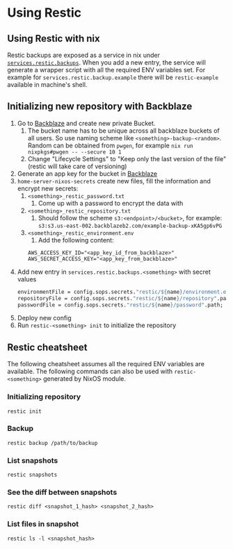 # Using Restic

## Using Restic with nix

Restic backups are exposed as a service in nix under [`services.restic.backups`](https://search.nixos.org/options?channel=unstable&from=0&size=50&sort=relevance&type=packages&query=services.restic.backup). When you add a new entry, the service will generate a wrapper script with all the required ENV variables set. For example for `services.restic.backup.example` there will be `restic-example` available in machine's shell.

## Initializing new repository with Backblaze

1. Go to [Backblaze](https://secure.backblaze.com/b2_buckets.htm) and create new private Bucket.
   1. The bucket name has to be unique across all backblaze buckets of all users. So use naming scheme like `<something>-backup-<random>`. Random can be obtained from `pwgen`, for example `nix run nixpkgs#pwgen -- --secure 10 1`
   2. Change "Lifecycle Settings" to "Keep only the last version of the file" (restic will take care of versioning)
2. Generate an app key for the bucket in [Backblaze](https://secure.backblaze.com/app_keys.htm)
3. `home-server-nixos-secrets` create new files, fill the information and encrypt new secrets:
   1. `<something>_restic_password.txt`
      1. Come up with a password to encrypt the data with
   2. `<something>_restic_repository.txt`
      1. Should follow the scheme `s3:<endpoint>/<bucket>`, for example: `s3:s3.us-east-002.backblazeb2.com/example-backup-xKA5gp6vPG`
   3. `<something>_restic_environment.env`
      1. Add the following content:
      ```
      AWS_ACCESS_KEY_ID="<app_key_id_from_backblaze>"
      AWS_SECRET_ACCESS_KEY="<app_key_from_backblaze>"
      ```
4. Add new entry in `services.restic.backups.<something>` with secret values
   ```nix
   environmentFile = config.sops.secrets."restic/${name}/environment.env".path;
   repositoryFile = config.sops.secrets."restic/${name}/repository".path;
   passwordFile = config.sops.secrets."restic/${name}/password".path;
   ```
5. Deploy new config
6. Run `restic-<something> init` to initialize the repository

## Restic cheatsheet

The following cheatsheet assumes all the required ENV variables are available. The following commands can also be used with `restic-<something>` generated by NixOS module.

### Initializing repository

```shell
restic init
```

### Backup

```shell
restic backup /path/to/backup
```

### List snapshots

```shell
restic snapshots
```

### See the diff between snapshots

```shell
restic diff <snapshot_1_hash> <snapshot_2_hash>
```

### List files in snapshot

```shell
restic ls -l <snapshot_hash>
```
